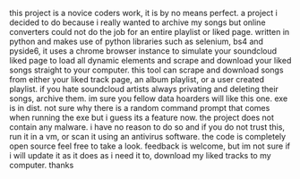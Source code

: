 this project is a novice coders work, it is by no means perfect. a project i decided to do because i really wanted to archive my songs but online converters could not do the job for an entire playlist or liked page. written in python and makes use of python libraries such as selenium, bs4 and pyside6, it uses a chrome browser instance to simulate your soundcloud liked page to load all dynamic elements and scrape and download your liked songs straight to your computer. this tool can scrape and download songs from either your liked track page, an album playlist, or a user created playlist. if you hate soundcloud artists always privating and deleting their songs, archive them. im sure you fellow data hoarders will like this one. exe is in dist. not sure why there is a random command prompt that comes when running the exe but i guess its a feature now. the project does not contain any malware. i have no reason to do so and if you do not trust this, run it in a vm, or scan it using an antivirus software. the code is completely open source feel free to take a look. feedback is welcome, but im not sure if i will update it as it does as i need it to, download my liked tracks to my computer. thanks
